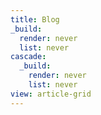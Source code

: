 ```yaml
---
title: Blog
_build:
  render: never
  list: never
cascade:
  _build:
    render: never
    list: never
view: article-grid
---
```

